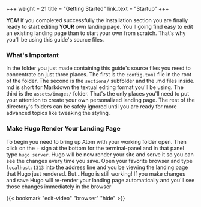 +++
weight = 21
title = "Getting Started"
link_text = "Startup"
+++

**YEA!** If you completed successfully the installation section you are finally ready to start editing **YOUR** own landing page.  You'll going find easy to edit an existing landing page than to start your own from scratch.  That's why you'll be using this guide's source files.

### What's Important

In the folder you just made containing this guide's source files you need to concentrate on just three places.  The first is the ```config.toml``` file in the root of the folder.  The second is the ```sections/``` subfolder and the .md files inside.  md is short for Markdown the textual editing format you'll be using.  The third is the ```assets/images/``` folder. That's the only places you'll need to put your attention to create your own personalized landing page.  The rest of the directory's folders can be safely ignored until you are ready for more advanced topics like tweaking the styling.

### Make Hugo Render Your Landing Page

To begin you need to bring up Atom with your working folder open.  Then click on the + sign at the bottom for the terminal-panel and in that panel type ```hugo server```.  Hugo will be now render your site and serve it so you can see the changes every time you save.  Open your favorite browser and type ```localhost:1313``` into the address line and you be viewing the landing page that Hugo just rendered. But...Hugo is still working!  If you make changes and save Hugo will re-render your landing page automatically and you'll see those changes immediately in the browser

{{< bookmark "edit-video" "browser" "hide" >}}
